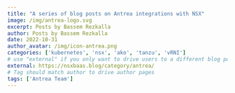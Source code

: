 ```yaml
---
title: "A series of blog posts on Antrea integrations with NSX"
image: /img/antrea-logo.svg
excerpt: Posts by Bassem Rezkalla
author: Posts by Bassem Rezkalla
date: 2022-10-31
author_avatar: /img/icon-antrea.png
categories: ['kubernetes', 'nsx', 'ako', 'tanzu', 'vRNI']
# use "external" if you only want to drive users to a different blog post that lives outside this site.
external: https://nsxbaas.blog/category/antrea/
# Tag should match author to drive author pages
tags: ['Antrea Team']
---
```

